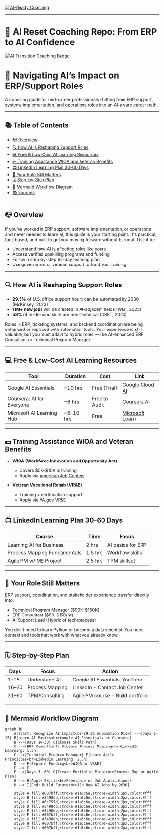 [![AI-Ready Coaching](https://img.shields.io/badge/AI--Ready-Coaching-blueviolet?style=for-the-badge&logo=OpenAI)](https://github.com/emcdo411/ai-reset-coaching-repo)

---

# 🔁 AI Reset Coaching Repo: From ERP to AI Confidence

![AI Transition Coaching Badge](https://img.shields.io/badge/AI_Coaching-ERP_Support_Transition-blue)

# 🧠 Navigating AI’s Impact on ERP/Support Roles

A coaching guide for mid-career professionals shifting from ERP support, systems implementation, and operations roles into an AI-aware career path.

---

## 📚 Table of Contents

* [📭 Overview](#-overview)
* [🔍 How AI is Reshaping Support Roles](#-how-ai-is-reshaping-support-roles)
* [💻 Free & Low-Cost AI Learning Resources](#-free--low-cost-ai-learning-resources)
* [💵 Training Assistance WIOA and Veteran Benefits](#-training-assistance-wioa-and-veteran-benefits)
* [📺 LinkedIn Learning Plan 30-60 Days](#-linkedin-learning-plan-30-60-days)
* [🙌 Your Role Still Matters](#-your-role-still-matters)
* [🗓 Step-by-Step Plan](#-step-by-step-plan)
* [🔁 Mermaid Workflow Diagram](#-mermaid-workflow-diagram)
* [📚 Sources](#-sources)

---

## 📭 Overview

If you've worked in ERP support, software implementation, or operations and never needed to learn AI, this guide is your starting point. It's practical, fact-based, and built to get you moving forward without burnout. Use it to:

* Understand how AI is affecting roles like yours
* Access verified upskilling programs and funding
* Follow a step-by-step 60-day learning plan
* Use government or veteran support to fund your training

---

## 🔍 How AI is Reshaping Support Roles

* **29.5%** of U.S. office support hours can be automated by 2030 (McKinsey, 2023)
* **11M+ new jobs** will be created in AI-adjacent fields (WEF, 2025)
* **58%** of in-demand skills are non-technical (CSET, 2024)

Roles in ERP, ticketing systems, and backend coordination are being enhanced or replaced with automation tools. Your experience is still valuable, but you must adapt to hybrid roles — like AI-enhanced ERP Consultant or Technical Program Manager.

---

## 💻 Free & Low-Cost AI Learning Resources

| Tool                      | Duration   | Cost          | Link                                                             |
| ------------------------- | ---------- | ------------- | ---------------------------------------------------------------- |
| Google AI Essentials      | \~10 hrs   | Free (Trial)  | [Google Cloud AI](https://grow.google/ai-essentials)             |
| Coursera: AI for Everyone | \~6 hrs    | Free to Audit | [Coursera AI](https://www.coursera.org/learn/ai-for-everyone)    |
| Microsoft AI Learning Hub | \~5–10 hrs | Free          | [Microsoft Learn](https://learn.microsoft.com/en-us/training/ai) |

---

## 💵 Training Assistance WIOA and Veteran Benefits

* **WIOA (Workforce Innovation and Opportunity Act)**
  * Covers \$5K–\$10K in training
  * Apply via [American Job Centers](https://www.careeronestop.org/LocalHelp/AmericanJobCenters/find-american-job-centers.aspx)

* **Veteran Vocational Rehab (VR&E)**
  * Training + certification support
  * Apply via [VA.gov VR&E](https://www.va.gov/careers-employment/vocational-rehabilitation/)

---

## 📺 LinkedIn Learning Plan 30-60 Days

| Course                       | Time    | Focus             |
| ---------------------------- | ------- | ----------------- |
| Learning AI for Business     | 2 hrs   | AI basics for ERP |
| Process Mapping Fundamentals | 1.5 hrs | Workflow skills   |
| Agile PM w/ MS Project       | 2.5 hrs | TPM skillset      |

---

## 🙌 Your Role Still Matters

ERP support, coordination, and stakeholder experience transfer directly into:

* Technical Program Manager (\$90K–\$150K)
* ERP Consultant (\$50–\$150/hr)
* AI Support Lead (Hybrid of tech/process)

You don't need to learn Python or become a data scientist. You need context and tools that work with what you already know.

---

## 🗓 Step-by-Step Plan

| Days  | Focus           | Action                            |
| ----- | --------------- | --------------------------------- |
| 1–15  | Understand AI   | Google AI Essentials, YouTube     |
| 16–30 | Process Mapping | LinkedIn + Contact Job Center     |
| 31–60 | TPM/Consulting  | Agile PM course + Build portfolio |

---

## 🔁 Mermaid Workflow Diagram

```mermaid
graph TD
    A[Start: Recognize AI Impact<br>29.5% Automation Risk] -->|Days 1-15| B[Learn AI Basics<br>Google AI Essentials or Coursera]
    B -->|Days 16-30| C{Choose Skill Path}
    C -->|ERP Consultant| D[Learn Process Mapping<br>LinkedIn Learning: 1.5h]
    C -->|Technical Program Manager| E[Learn Agile Principles<br>LinkedIn Learning: 2.5h]
    D --> F[Explore Funding<br>WIOA or VR&E]
    E --> F
    F -->|Days 31-60| G[Create Portfolio Piece<br>Process Map or Agile Plan]
    G --> H[Apply Skills<br>Freelance or Job Applications]
    H --> I[End: Build Future<br>11M New AI Jobs by 2030]

    style A fill:#007bff,stroke:#1a3c6e,stroke-width:2px,color:#fff
    style B fill:#3498db,stroke:#1a3c6e,stroke-width:2px,color:#fff
    style C fill:#6c757d,stroke:#1a3c6e,stroke-width:2px,color:#fff
    style D fill:#3498db,stroke:#1a3c6e,stroke-width:2px,color:#fff
    style E fill:#3498db,stroke:#1a3c6e,stroke-width:2px,color:#fff
    style F fill:#007bff,stroke:#1a3c6e,stroke-width:2px,color:#fff
    style G fill:#3498db,stroke:#1a3c6e,stroke-width:2px,color:#fff
    style H fill:#007bff,stroke:#1a3c6e,stroke-width:2px,color:#fff
    style I fill:#007bff,stroke:#1a3c6e,stroke-width:2px,color:#fff
